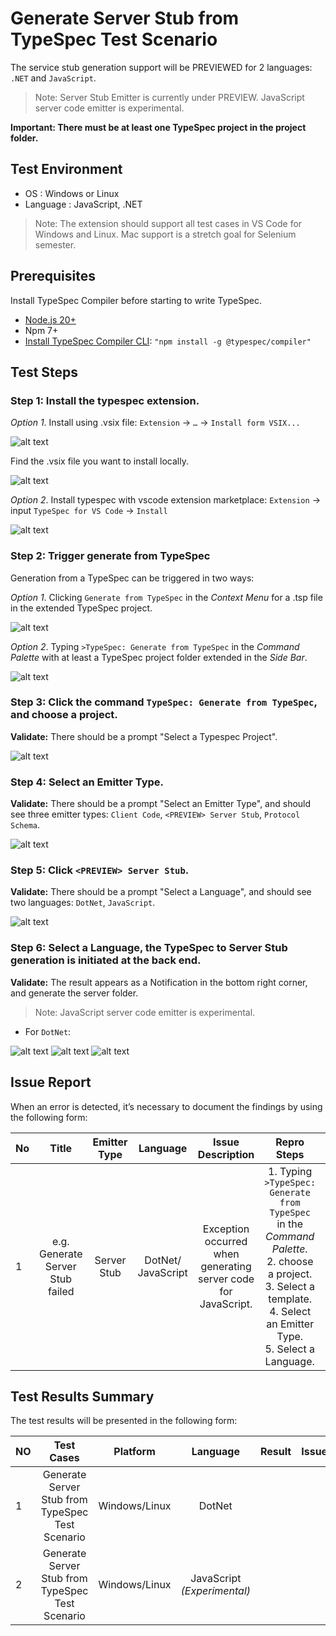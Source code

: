 # Generate Server Stub from TypeSpec Test Scenario

The service stub generation support will be PREVIEWED for 2 languages: `.NET` and `JavaScript`.

> Note: Server Stub Emitter is currently under PREVIEW. JavaScript server code emitter is experimental.

**Important: There must be at least one TypeSpec project in the project folder.**

## Test Environment

* OS : Windows or Linux
* Language : JavaScript, .NET

> Note: The extension should support all test cases in VS Code for Windows and Linux. Mac support is a stretch goal for Selenium semester.

## Prerequisites

Install TypeSpec Compiler before starting to write TypeSpec.

* [Node.js 20+](https://nodejs.org/download/)
* Npm 7+
* [Install TypeSpec Compiler CLI](https://typespec.io/docs/): `"npm install -g @typespec/compiler"`

## Test Steps

### Step 1: Install the typespec extension.

_Option 1_. Install using .vsix file: 
   `Extension` -> `…` -> `Install form VSIX...`
   
   ![alt text](./images/InstallTypespec_VSIX.png)

   Find the .vsix file you want to install locally.
   
   ![alt text](./images/InstallTypeSpec_SelectVSIXFileTest.png)

_Option 2_. Install typespec with vscode extension marketplace:
   `Extension` -> input `TypeSpec for VS Code` -> `Install`
   
   ![alt text](./images/InstallTypespec_ExtensionMarketplaceTest01.png)

### Step 2: Trigger generate from TypeSpec

Generation from a TypeSpec can be triggered in two ways:

_Option 1_. Clicking `Generate from TypeSpec` in the _Context Menu_ for a .tsp file in the extended TypeSpec project.
   
   ![alt text](./images/TriggerGeneratefromTypeSpec_ContextMenu.png)

_Option 2_. Typing `>TypeSpec: Generate from TypeSpec` in the _Command Palette_ with at least a TypeSpec project folder extended in the _Side Bar_.
   
   ![alt text](./images/TriggerGeneratefromTypeSpec_CommandPalette.png)

### Step 3: Click the command `TypeSpec: Generate from TypeSpec`, and choose a project.

   **Validate:** There should be a prompt "Select a Typespec Project".

   ![alt text](./images/GeneratefromTypeSpec_SelectTypespecProject.png)

### Step 4: Select an Emitter Type.

   **Validate:** There should be a prompt "Select an Emitter Type", and should see three emitter types: `Client Code`, `<PREVIEW> Server Stub`, `Protocol Schema`.

   ![alt text](./images/GeneratefromTypeSpec_SelectEmitter_ServerStub.png)

### Step 5: Click `<PREVIEW> Server Stub`.

   **Validate:** There should be a prompt "Select a Language", and should see two languages: `DotNet`, `JavaScript`.

   ![alt text](./images/GeneratefromTypeSpec_SelectServerStubLanguage.png)

### Step 6: Select a Language, the TypeSpec to Server Stub generation is initiated at the back end.

   **Validate:** The result appears as a Notification in the bottom right corner, and generate the server folder.

  > Note: JavaScript server code emitter is experimental.

   - For `DotNet`:

   ![alt text](./images/GeneratefromTypeSpec_GenerateServerCodeInstallDependencies_DotNet.png)
   ![alt text](./images/GeneratefromTypeSpec_GenerateServerCodePrompt_DotNet.png)
   ![alt text](./images/GeneratefromTypeSpec_GenerateServerCodeFolder_DotNet.png)


## Issue Report

When an error is detected, it’s necessary to document the findings by using the following form:

| No | Title | Emitter Type | Language | Issue Description | Repro Steps | Expected Results | Actual Results | Comments |
| ---------| :--: | :-: | :--: | :--: | :--: | :--: | :--: | :--: |
| 1 | e.g. Generate Server Stub failed | Server Stub | DotNet/ JavaScript | Exception occurred when generating server code for JavaScript. | 1. Typing `>TypeSpec: Generate from TypeSpec` in the _Command Palette_. <br> 2. choose a project. <br> 3. Select a template. <br> 4. Select an Emitter Type. <br> 5. Select a Language.| Generate server code for JavaScript ...Succeeded. | Exception occurred when generating server code for JavaScript. | Issue link |

## Test Results Summary

The test results will be presented in the following form:

| NO | Test Cases | Platform | Language | Result | Issues | Comments |
|  --------------- | :-: |:-: | :--: | :--: | :--: | :--: |
| 1 | Generate Server Stub from TypeSpec Test Scenario | Windows/Linux | DotNet |  |  |  |
| 2 | Generate Server Stub from TypeSpec Test Scenario | Windows/Linux | JavaScript _(Experimental)_ |  |  |  |
